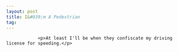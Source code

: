 ```yaml
---
layout: post
title: I&#039;m A Pedestrian
tag: 
---
```



                <p>At least I'll be when they confiscate my driving license for speeding.</p>
            
